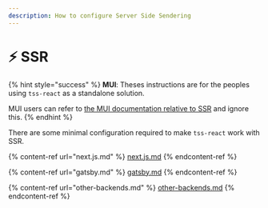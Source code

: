 ```yaml
---
description: How to configure Server Side Sendering
---
```


# ⚡ SSR

{% hint style="success" %}
**MUI**: Theses instructions are for the peoples using `tss-react` as a standalone solution. &#x20;

MUI users can refer to [the MUI documentation relative to SSR](https://mui.com/material-ui/guides/server-rendering/) and ignore this.&#x20;
{% endhint %}

There are some minimal configuration required to make `tss-react` work with SSR.

{% content-ref url="next.js.md" %}
[next.js.md](next.js.md)
{% endcontent-ref %}

{% content-ref url="gatsby.md" %}
[gatsby.md](gatsby.md)
{% endcontent-ref %}

{% content-ref url="other-backends.md" %}
[other-backends.md](other-backends.md)
{% endcontent-ref %}
